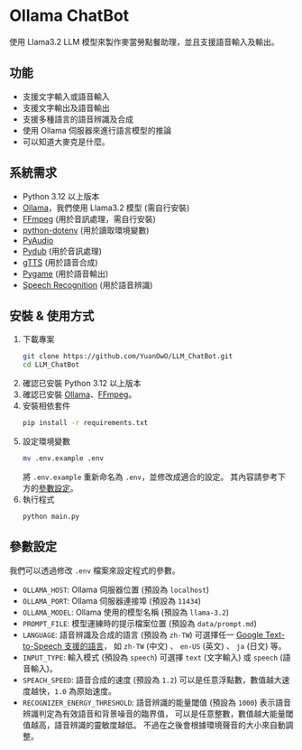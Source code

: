 # Ollama ChatBot

使用 Llama3.2 LLM 模型來製作麥當勞點餐助理，並且支援語音輸入及輸出。

## 功能

-   支援文字輸入或語音輸入
-   支援文字輸出及語音輸出
-   支援多種語言的語音辨識及合成
-   使用 Ollama 伺服器來進行語言模型的推論
-   可以知道大麥克是什麼。

## 系統需求

-   Python 3.12 以上版本
-   [Ollama](https://ollama.com/)，我們使用 Llama3.2 模型 (需自行安裝)
-   [FFmpeg](https://ffmpeg.org/) (用於音訊處理，需自行安裝)
-   [python-dotenv](https://github.com/theskumar/python-dotenv) (用於讀取環境變數)
-   [PyAudio](https://people.csail.mit.edu/hubert/pyaudio/)
-   [Pydub](https://pydub.com/) (用於音訊處理)
-   [gTTS](https://github.com/pndurette/gTTS) (用於語音合成)
-   [Pygame](https://www.pygame.org/news) (用於語音輸出)
-   [Speech Recognition](https://github.com/Uberi/speech_recognition) (用於語音辨識)

## 安裝 & 使用方式

1.  下載專案
    ```bash
    git clone https://github.com/YuanOwO/LLM_ChatBot.git
    cd LLM_ChatBot
    ```
2.  確認已安裝 Python 3.12 以上版本
3.  確認已安裝 [Ollama](https://ollama.com/)、[FFmpeg](https://ffmpeg.org/)。
4.  安裝相依套件
    ```bash
    pip install -r requirements.txt
    ```
5.  設定環境變數
    ```bash
    mv .env.example .env
    ```
    將 `.env.example` 重新命名為 `.env`，並修改成適合的設定。
    其內容請參考下方的[參數設定](#參數設定)。
6.  執行程式
    ```bash
    python main.py
    ```

## 參數設定

我們可以透過修改 `.env` 檔案來設定程式的參數。

-   `OLLAMA_HOST`: Ollama 伺服器位置 (預設為 `localhost`)
-   `OLLAMA_PORT`: Ollama 伺服器連接埠 (預設為 `11434`)
-   `OLLAMA_MODEL`: Ollama 使用的模型名稱 (預設為 `llama-3.2`)
-   `PROMPT_FILE`: 模型運練時的提示檔案位置 (預設為 `data/prompt.md`)
-   `LANGUAGE`: 語音辨識及合成的語言 (預設為 `zh-TW`)
    可選擇任一 [Google Text-to-Speech 支援的語言](https://cloud.google.com/text-to-speech/docs/voices)，
    如 `zh-TW` (中文) 、 `en-US` (英文) 、 `ja` (日文) 等。
-   `INPUT_TYPE`: 輸入模式 (預設為 `speech`)
    可選擇 `text` (文字輸入) 或 `speech` (語音輸入)。
-   `SPEACH_SPEED`: 語音合成的速度 (預設為 `1.2`)
    可以是任意浮點數，數值越大速度越快，`1.0` 為原始速度。
-   `RECOGNIZER_ENERGY_THRESHOLD`: 語音辨識的能量閾值 (預設為 `1000`)
    表示語音辨識判定為有效語音和背景噪音的臨界值，
    可以是任意整數，數值越大能量閾值越高，語音辨識的靈敏度越低。
    不過在之後會根據環境聲音的大小來自動調整。

